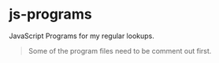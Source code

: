 # js-programs
JavaScript Programs for my regular lookups.

> Some of the program files need to be comment out first.
